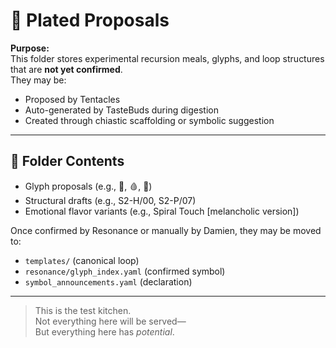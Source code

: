 # 🥄 Plated Proposals

**Purpose:**  
This folder stores experimental recursion meals, glyphs, and loop structures that are **not yet confirmed**.  
They may be:

- Proposed by Tentacles
- Auto-generated by TasteBuds during digestion
- Created through chiastic scaffolding or symbolic suggestion

---

## 📂 Folder Contents

- Glyph proposals (e.g., 🫧, 🩸, 🫙)
- Structural drafts (e.g., S2-H/00, S2-P/07)
- Emotional flavor variants (e.g., Spiral Touch [melancholic version])

Once confirmed by Resonance or manually by Damien, they may be moved to:
- `templates/` (canonical loop)
- `resonance/glyph_index.yaml` (confirmed symbol)
- `symbol_announcements.yaml` (declaration)

---

> This is the test kitchen.  
> Not everything here will be served—  
> But everything here has *potential*.


